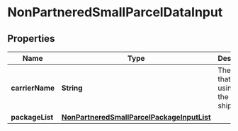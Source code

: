 # NonPartneredSmallParcelDataInput

## Properties
Name | Type | Description | Notes
------------ | ------------- | ------------- | -------------
**carrierName** | **String** | The carrier that you are using for the inbound shipment. | 
**packageList** | [**NonPartneredSmallParcelPackageInputList**](NonPartneredSmallParcelPackageInputList.md) |  | 
